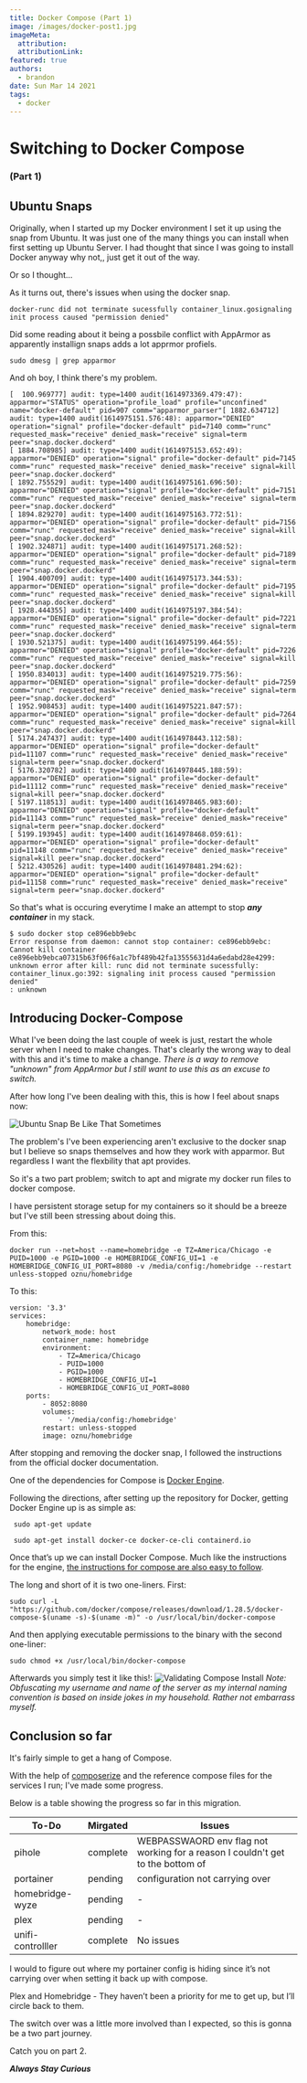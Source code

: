 ```yaml
---
title: Docker Compose (Part 1)
image: /images/docker-post1.jpg
imageMeta:
  attribution:
  attributionLink:
featured: true
authors:
  - brandon
date: Sun Mar 14 2021
tags:
  - docker
---
```


# Switching to Docker Compose
### (Part 1)

## Ubuntu Snaps

Originally, when I started up my Docker environment I set it up using the snap from Ubuntu. It was just one of the many things you can install when first setting up Ubuntu Server. I had thought that since I was going to install Docker anyway why not,, just get it out of the way.

Or so I thought...

As it turns out, there's issues when using the docker snap.

```
docker-runc did not terminate sucessfully container_linux.gosignaling init process caused "permission denied"
```

Did some reading about it being a possbile conflict with AppArmor as apparently installign snaps adds a lot apprmor profiels. 

```
sudo dmesg | grep apparmor
```

And oh boy, I think there's my problem.
```
[  100.969777] audit: type=1400 audit(1614973369.479:47): apparmor="STATUS" operation="profile_load" profile="unconfined" name="docker-default" pid=907 comm="apparmor_parser"[ 1882.634712] audit: type=1400 audit(1614975151.576:48): apparmor="DENIED" operation="signal" profile="docker-default" pid=7140 comm="runc" requested_mask="receive" denied_mask="receive" signal=term peer="snap.docker.dockerd"
[ 1884.708985] audit: type=1400 audit(1614975153.652:49): apparmor="DENIED" operation="signal" profile="docker-default" pid=7145 comm="runc" requested_mask="receive" denied_mask="receive" signal=kill peer="snap.docker.dockerd"
[ 1892.755529] audit: type=1400 audit(1614975161.696:50): apparmor="DENIED" operation="signal" profile="docker-default" pid=7151 comm="runc" requested_mask="receive" denied_mask="receive" signal=term peer="snap.docker.dockerd"
[ 1894.829270] audit: type=1400 audit(1614975163.772:51): apparmor="DENIED" operation="signal" profile="docker-default" pid=7156 comm="runc" requested_mask="receive" denied_mask="receive" signal=kill peer="snap.docker.dockerd"
[ 1902.324871] audit: type=1400 audit(1614975171.268:52): apparmor="DENIED" operation="signal" profile="docker-default" pid=7189 comm="runc" requested_mask="receive" denied_mask="receive" signal=term peer="snap.docker.dockerd"
[ 1904.400709] audit: type=1400 audit(1614975173.344:53): apparmor="DENIED" operation="signal" profile="docker-default" pid=7195 comm="runc" requested_mask="receive" denied_mask="receive" signal=kill peer="snap.docker.dockerd"
[ 1928.444355] audit: type=1400 audit(1614975197.384:54): apparmor="DENIED" operation="signal" profile="docker-default" pid=7221 comm="runc" requested_mask="receive" denied_mask="receive" signal=term peer="snap.docker.dockerd"
[ 1930.521375] audit: type=1400 audit(1614975199.464:55): apparmor="DENIED" operation="signal" profile="docker-default" pid=7226 comm="runc" requested_mask="receive" denied_mask="receive" signal=kill peer="snap.docker.dockerd"
[ 1950.834013] audit: type=1400 audit(1614975219.775:56): apparmor="DENIED" operation="signal" profile="docker-default" pid=7259 comm="runc" requested_mask="receive" denied_mask="receive" signal=term peer="snap.docker.dockerd"
[ 1952.908453] audit: type=1400 audit(1614975221.847:57): apparmor="DENIED" operation="signal" profile="docker-default" pid=7264 comm="runc" requested_mask="receive" denied_mask="receive" signal=kill peer="snap.docker.dockerd"
[ 5174.247437] audit: type=1400 audit(1614978443.112:58): apparmor="DENIED" operation="signal" profile="docker-default" pid=11107 comm="runc" requested_mask="receive" denied_mask="receive" signal=term peer="snap.docker.dockerd"
[ 5176.320782] audit: type=1400 audit(1614978445.188:59): apparmor="DENIED" operation="signal" profile="docker-default" pid=11112 comm="runc" requested_mask="receive" denied_mask="receive" signal=kill peer="snap.docker.dockerd"
[ 5197.118513] audit: type=1400 audit(1614978465.983:60): apparmor="DENIED" operation="signal" profile="docker-default" pid=11143 comm="runc" requested_mask="receive" denied_mask="receive" signal=term peer="snap.docker.dockerd"
[ 5199.193945] audit: type=1400 audit(1614978468.059:61): apparmor="DENIED" operation="signal" profile="docker-default" pid=11148 comm="runc" requested_mask="receive" denied_mask="receive" signal=kill peer="snap.docker.dockerd"
[ 5212.430526] audit: type=1400 audit(1614978481.294:62): apparmor="DENIED" operation="signal" profile="docker-default" pid=11158 comm="runc" requested_mask="receive" denied_mask="receive" signal=term peer="snap.docker.dockerd"
```

So that's what is occuring everytime I make an attempt to stop ***any container*** in my stack. 

```
$ sudo docker stop ce896ebb9ebc
Error response from daemon: cannot stop container: ce896ebb9ebc: Cannot kill container ce896ebb9ebca07315b63f06f6a1c7bf489b42fa13555631d4a6edabd28e4299: unknown error after kill: runc did not terminate sucessfully: container_linux.go:392: signaling init process caused "permission denied"
: unknown
```

## Introducing Docker-Compose

What I've been doing the last couple of week is just, restart the whole server when I need to make changes. That's clearly the wrong way to deal with this and it's time to make a change. 
*There is a way to remove "unknown" from AppArmor but I still want to use this as an excuse to switch.*

After how long I've been dealing with this, this is how I feel about snaps now:

![Ubuntu Snap Be Like That Sometimes](/images/ubuntu-snap.jpg)

The problem's I've been experiencing aren't exclusive to the docker snap but I believe so snaps themselves and how they work with apparmor. But regardless I want the flexbility that apt provides.

So it's a two part problem; switch to apt and migrate my docker run files to docker compose.

I have persistent storage setup for my containers so it should be a breeze but I've still been stressing about doing this.

From this:
```
docker run --net=host --name=homebridge -e TZ=America/Chicago -e PUID=1000 -e PGID=1000 -e HOMEBRIDGE_CONFIG_UI=1 -e HOMEBRIDGE_CONFIG_UI_PORT=8080 -v /media/config:/homebridge --restart unless-stopped oznu/homebridge
```

To this:
```
version: '3.3'
services:
    homebridge:
        network_mode: host
        container_name: homebridge
        environment:
            - TZ=America/Chicago
            - PUID=1000
            - PGID=1000
            - HOMEBRIDGE_CONFIG_UI=1
            - HOMEBRIDGE_CONFIG_UI_PORT=8080
	ports:
	    - 8052:8080
        volumes:
            - '/media/config:/homebridge'
        restart: unless-stopped
        image: oznu/homebridge
```

After stopping and removing the docker snap, I followed the instructions from the official docker documentation. 

One of the dependencies for Compose is [Docker Engine](https://docs.docker.com/engine/install/ubuntu/).

Following the directions, after setting up the repository for Docker, getting Docker Engine up is as simple as: 

```
 sudo apt-get update

 sudo apt-get install docker-ce docker-ce-cli containerd.io
```

Once that’s up we can install Docker Compose. Much like the instructions for the engine, [the instructions for compose are also easy to follow](https://docs.docker.com/compose/install/).

The long and short of it is two one-liners.
First:
```
sudo curl -L "https://github.com/docker/compose/releases/download/1.28.5/docker-compose-$(uname -s)-$(uname -m)" -o /usr/local/bin/docker-compose
```

And then applying executable permissions to the binary with the second one-liner:
```
sudo chmod +x /usr/local/bin/docker-compose
```

Afterwards you simply test it like this!:
![Validating Compose Install](/images/compose-success.png)
*Note: Obfuscating my username and name of the server as my internal naming convention is based on inside jokes in my household. Rather not embarrass myself.*

## Conclusion so far

It's fairly simple to get a hang of Compose.

With the help of [composerize](https://www.composerize.com/) and the reference compose files for the services I run; I've made some progress.

Below is a table showing the progress so far in this migration. 

| To-Do | Mirgated | Issues |
| --- | --- | --- |
| pihole | complete | WEBPASSWAORD env flag not working for a reason I couldn't get to the bottom of |
| portainer | pending | configuration not carrying over |
| homebridge-wyze | pending | - |
| plex | pending | - |
| unifi-controlller | complete | No issues |

I would to figure out where my portainer config is hiding since it’s not carrying over when setting it back up with compose. 

Plex and Homebridge - They haven’t been a priority for me to get up, but I’ll circle back to them.

The switch over was a little more involved than I expected, so this is gonna be a two part journey.

Catch you on part 2.

***Always Stay Curious***